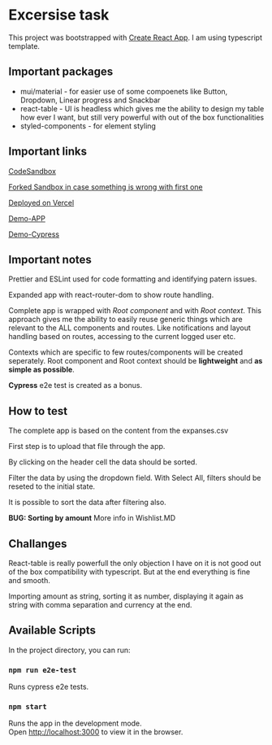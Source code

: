 # Excersise task

This project was bootstrapped with [Create React App](https://github.com/facebook/create-react-app).
I am using typescript template.

## Important packages

- mui/material - for easier use of some compoenets like Button, Dropdown, Linear progress and Snackbar
- react-table - UI is headless which gives me the ability to design my table how ever I want, but still very powerful with out of the box functionalities
- styled-components - for element styling

## Important links

[CodeSandbox](https://codesandbox.io/s/github/fademovic/pft)

[Forked Sandbox in case something is wrong with first one](https://codesandbox.io/s/youthful-panini-wzg74h)

[Deployed on Vercel](https://pft-finance-app.vercel.app/)

[Demo-APP](https://www.loom.com/share/da692e9866de40c5b8ef4fb1810dad75)

[Demo-Cypress](https://www.loom.com/share/38088fd1ae604fba8b9acbefd1e158ae)

## Important notes

Prettier and ESLint used for code formatting and identifying patern issues.

Expanded app with react-router-dom to show route handling.

Complete app is wrapped with *Root component* and with *Root context*. This approach gives me the ability to easily reuse generic things which are relevant to the ALL components and routes. Like notifications and layout handling based on routes, accessing to the current logged user etc.

Contexts which are specific to few routes/components will be created seperately. Root component and Root context should be **lightweight** and **as simple as possible**.

**Cypress** e2e test is created as a bonus. 

## How to test

The complete app is based on the content from the expanses.csv

First step is to upload that file through the app.

By clicking on the header cell the data should be sorted.

Filter the data by using the dropdown field. With Select All, filters should be reseted to the initial state.

It is possible to sort the data after filtering also.

**BUG: Sorting by amount** More info in Wishlist.MD

## Challanges

React-table is really powerfull the only objection I have on it is not good out of the box compatibility with typescript.
But at the end everything is fine and smooth.

Importing amount as string, sorting it as number, displaying it again as string with comma separation and currency at the end.

## Available Scripts

In the project directory, you can run:

### `npm run e2e-test`

Runs cypress e2e tests.

### `npm start`

Runs the app in the development mode.\
Open [http://localhost:3000](http://localhost:3000) to view it in the browser.
